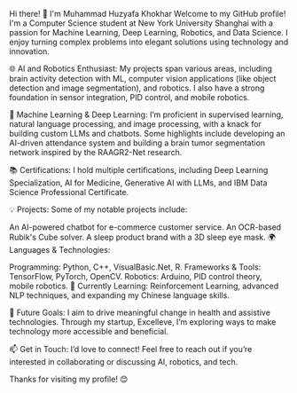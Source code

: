 Hi there! 👋 I'm Muhammad Huzyafa Khokhar
Welcome to my GitHub profile! I'm a Computer Science student at New York University Shanghai with a passion for Machine Learning, Deep Learning, Robotics, and Data Science. I enjoy turning complex problems into elegant solutions using technology and innovation.

🌐 AI and Robotics Enthusiast: My projects span various areas, including brain activity detection with ML, computer vision applications (like object detection and image segmentation), and robotics. I also have a strong foundation in sensor integration, PID control, and mobile robotics.

🧠 Machine Learning & Deep Learning: I’m proficient in supervised learning, natural language processing, and image processing, with a knack for building custom LLMs and chatbots. Some highlights include developing an AI-driven attendance system and building a brain tumor segmentation network inspired by the RAAGR2-Net research.

📚 Certifications: I hold multiple certifications, including Deep Learning Specialization, AI for Medicine, Generative AI with LLMs, and IBM Data Science Professional Certificate.

💡 Projects: Some of my notable projects include:

An AI-powered chatbot for e-commerce customer service.
An OCR-based Rubik's Cube solver.
A sleep product brand with a 3D sleep eye mask.
🌍 Languages & Technologies:

Programming: Python, C++, VisualBasic.Net, R.
Frameworks & Tools: TensorFlow, PyTorch, OpenCV.
Robotics: Arduino, PID control theory, mobile robotics.
🌱 Currently Learning: Reinforcement Learning, advanced NLP techniques, and expanding my Chinese language skills.

🚀 Future Goals: I aim to drive meaningful change in health and assistive technologies. Through my startup, Excelleve, I’m exploring ways to make technology more accessible and beneficial.

📫 Get in Touch: I’d love to connect! Feel free to reach out if you’re interested in collaborating or discussing AI, robotics, and tech.

Thanks for visiting my profile! 😊
